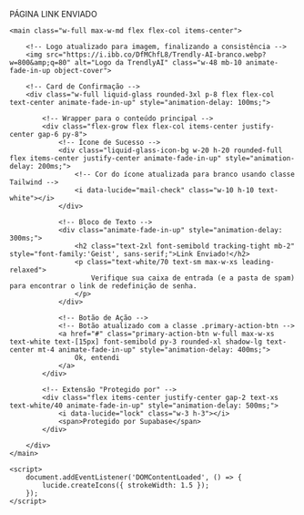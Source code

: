 PÁGINA LINK ENVIADO
<html lang="pt-BR"><head><meta charset="UTF-8">
<meta name="viewport" content="width=device-width, initial-scale=1.0">
<title>TrendlyAI — Link Enviado</title>
<link href="https://unpkg.com/@geist-ui/fonts/geist-sans.css" rel="stylesheet">
<link href="https://fonts.googleapis.com/css2?family=Inter:wght@300;400;500;600;700&amp;display=swap" rel="stylesheet">
<script src="https://cdn.tailwindcss.com"></script>
<script src="https://unpkg.com/lucide@latest"></script>
<style>
/* --- ESTILOS GERAIS E ATUALIZADOS --- */
body {
-webkit-tap-highlight-color: transparent;
}
/* Efeito Liquid Glass para o card (Consistente) */
.liquid-glass {
backdrop-filter: blur(20px);
-webkit-backdrop-filter: blur(20px);
background-color: rgba(255, 255, 255, 0.08);
border: 1px solid rgba(255, 255, 255, 0.14);
box-shadow: 0 8px 32px rgba(0, 0, 0, 0.3);
}
/* Círculo com fundo liquid glass para o ícone (Mantido) */
.liquid-glass-icon-bg {
backdrop-filter: blur(16px);
-webkit-backdrop-filter: blur(16px);
background-color: rgba(255, 255, 255, 0.1);
border: 1px solid rgba(255, 255, 255, 0.14);
box-shadow: 0 4px 12px rgba(0, 0, 0, 0.2);
}
/* Botão de Ação Principal (Consistente) */
.primary-action-btn {
background-color: rgba(255, 255, 255, 0.1);
border: 1px solid rgba(255, 255, 255, 0.2);
transition: all 0.3s cubic-bezier(0.16, 1, 0.3, 1);
}
.primary-action-btn:hover {
background-color: rgba(255, 255, 255, 0.15);
transform: translateY(-4px);
box-shadow: 0 12px 24px rgba(0, 0, 0, 0.3);
}
.primary-action-btn:active {
transform: translateY(-1px) scale(0.98);
}
/* Animação de entrada (Consistente) */
.animate-fade-in-up {
animation: fadeInUp 0.7s cubic-bezier(0.16, 1, 0.3, 1) both;
}
@keyframes fadeInUp {
from {
opacity: 0;
transform: translateY(25px);
}
to {
opacity: 1;
transform: translateY(0);
}
}
</style></head>

<body class="min-h-screen flex flex-col items-center justify-center font-['Inter'] text-white p-4 bg-black"><div class="fixed top-0 w-full h-screen bg-cover bg-center -z-10" id="aura-image" style="background-image: url(&quot;https://i.ibb.co/Tx5Xxb2P/grad-1.webp?w=800&amp;q=80&quot;);"></div>

    <main class="w-full max-w-md flex flex-col items-center">
        
        <!-- Logo atualizado para imagem, finalizando a consistência -->
        <img src="https://i.ibb.co/DfMChfL8/Trendly-AI-branco.webp?w=800&amp;q=80" alt="Logo da TrendlyAI" class="w-48 mb-10 animate-fade-in-up object-cover">

        <!-- Card de Confirmação -->
        <div class="w-full liquid-glass rounded-3xl p-8 flex flex-col text-center animate-fade-in-up" style="animation-delay: 100ms;">
            
            <!-- Wrapper para o conteúdo principal -->
            <div class="flex-grow flex flex-col items-center justify-center gap-6 py-8">
                <!-- Ícone de Sucesso -->
                <div class="liquid-glass-icon-bg w-20 h-20 rounded-full flex items-center justify-center animate-fade-in-up" style="animation-delay: 200ms;">
                    <!-- Cor do ícone atualizada para branco usando classe Tailwind -->
                    <i data-lucide="mail-check" class="w-10 h-10 text-white"></i>
                </div>
                
                <!-- Bloco de Texto -->
                <div class="animate-fade-in-up" style="animation-delay: 300ms;">
                    <h2 class="text-2xl font-semibold tracking-tight mb-2" style="font-family:'Geist', sans-serif;">Link Enviado!</h2>
                    <p class="text-white/70 text-sm max-w-xs leading-relaxed">
                        Verifique sua caixa de entrada (e a pasta de spam) para encontrar o link de redefinição de senha.
                    </p>
                </div>

                <!-- Botão de Ação -->
                <!-- Botão atualizado com a classe .primary-action-btn -->
                <a href="#" class="primary-action-btn w-full max-w-xs text-white text-[15px] font-semibold py-3 rounded-xl shadow-lg text-center mt-4 animate-fade-in-up" style="animation-delay: 400ms;">
                    Ok, entendi
                </a>
            </div>

            <!-- Extensão "Protegido por" -->
            <div class="flex items-center justify-center gap-2 text-xs text-white/40 animate-fade-in-up" style="animation-delay: 500ms;">
                <i data-lucide="lock" class="w-3 h-3"></i>
                <span>Protegido por Supabase</span>
            </div>
            
        </div>
    </main>
    
    <script>
        document.addEventListener('DOMContentLoaded', () => {
            lucide.createIcons({ strokeWidth: 1.5 });
        });
    </script>

</body></html>